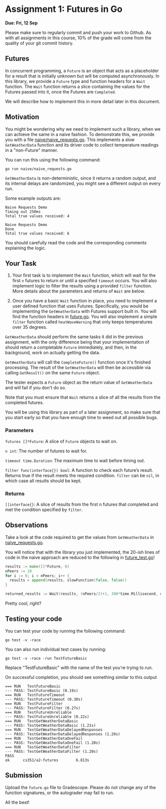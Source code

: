 # Assignment 1: Futures in Go

**Due: Fri, 12 Sep**

Please make sure to regularly commit and push your work to Github. As with all assignments in this course, 10% of the grade will come from the quality of your git commit history.

## Futures
In concurrent programming, a `Future` is an object that acts as a placeholder for a result that is initially unknown but will be computed asynchronously. In this library, we provide a `Future` type and function headers for a `Wait` function. The `Wait` function returns a slice containing the values for the Futures passed into it, once the Futures are `Completed`.

We will describe how to implement this in more detail later in this document.

## Motivation
You might be wondering why we need to implement such a library, when we can achieve the same in a naive fashion. To demonstrate this, we provide you with a file [naive/naive_requests.go](naive/naive_requests.go). This implements a slow `GetWeatherData` function and its driver code to collect temperature readings in a "non-Future" manner.

You can run this using the following command:
```shell
go run naive/naive_requests.go
```

`GetWeatherData` is non-deterministic, since it returns a random output, and its internal delays are randomized, you might see a different output on every run. 

Some example outputs are:
```shell
Naive Requests Demo
Timing out 250ms
Total true values received: 4
```
```shell
Naive Requests Demo
Done
Total true values received: 6
```

You should carefully read the code and the corresponding comments explaining the logic.

## Your Task
1) Your first task is to implement the `Wait` function, which will wait for the first `n` futures to return or until a specified `timeout` occurs. You will also implement logic to filter the results using a provided `filter` function. More details about the parameters and returns of `Wait` are below.

2) Once you have a basic `Wait` function in place, you need to implement a user defined function that uses Futures. Specifically, you would be implementing the `GetWeatherData` with Futures support built in. You will find the function headers in [future.go](future.go). You will also implement a simple `filter` function called `heatWaveWarning` that only keeps temperatures over 35 degrees.
   
`GetWeatherData` should perform the same tasks it did in the previous assignment, with the only difference being that your implementation of should return a completable `Future` immediately, and then, in the background, work on actually getting the data. 

`GetWeatherData` will call the `CompleteFuture()` function once it's finished processing. The result of the `GetWeatherData` will then be accessible via calling `GetResult()` on the same `Future` object.

The tester expects a `Future` object as the return value of `GetWeatherData` and will fail if you don't do so.

Note that you must ensure that `Wait` returns a slice of all the results from the completed futures. 

You will be using this library as part of a later assignment, so make sure that you start early so that you have enough time to weed out all possible bugs.

### Parameters
`futures []*Future`: A slice of `Future` objects to wait on.

`n int`: The number of futures to wait for.

`timeout time.Duration`: The maximum time to wait before timing out.

`filter func(interface{}) bool`: A function to check each future’s result. Returns true if the result meets the required condition. `filter` can be `nil`, in which case all results should be kept.

### Returns
`[]interface{}`: A slice of results from the first n futures that completed and met the condition specified by `filter`.

## Observations
Take a look at the code required to get the values from `GetWeatherData` in [naive_requests.go](naive/naive_requests.go).

You will notice that with the library you just implemented, the 20-ish lines of code in the naive approach are reduced to the following in [future_test.go](future_test.go)!

```go
results := make([]*Future, 0)
nPeers := 10
for i := 0; i < nPeers; i++ {
  results = append(results, slowFunction(false, false))
}

returned_results := Wait(results, (nPeers/2)+1, 300*time.Millisecond, nil)
```

Pretty cool, right?

## Testing your code
You can test your code by running the following command:
```
go test -v -race
```

You can also run individual test cases by running:
```
go test -v -race -run TestFutureBasic
```
Replace "TestFutureBasic" with the name of the test you're trying to run.

On successful completion, you should see something similar to this output
```
=== RUN   TestFutureBasic
--- PASS: TestFutureBasic (0.19s)
=== RUN   TestFutureTimeout
--- PASS: TestFutureTimeout (0.30s)
=== RUN   TestFutureFilter
--- PASS: TestFutureFilter (0.27s)
=== RUN   TestFutureUnreliable
--- PASS: TestFutureUnreliable (0.22s)
=== RUN   TestGetWeatherDataBasic
--- PASS: TestGetWeatherDataBasic (1.21s)
=== RUN   TestGetWeatherDataDelayedResponses
--- PASS: TestGetWeatherDataDelayedResponses (1.20s)
=== RUN   TestGetWeatherDataOneFail
--- PASS: TestGetWeatherDataOneFail (1.20s)
=== RUN   TestGetWeatherDataFilter
--- PASS: TestGetWeatherDataFilter (1.20s)
PASS
ok      cs351/a2-futures        6.813s
```

## Submission

Upload the `future.go` file to Gradescope. Please do not change any of the function signatures, or the autograder may fail to run.

All the best!
